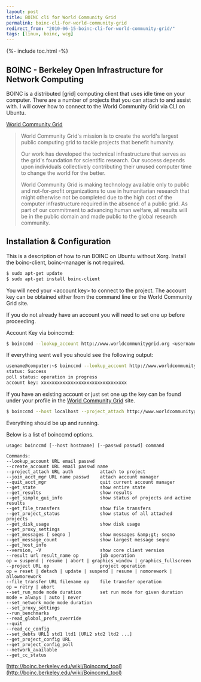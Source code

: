 ```yaml
---
layout: post
title: BOINC cli for World Community Grid
permalink: boinc-cli-for-world-community-grid
redirect_from: "2010-06-15-boinc-cli-for-world-community-grid/"
tags: [linux, boinc, wcg]
---
```


{%- include toc.html -%}

## BOINC - Berkeley Open Infrastructure for Network Computing

BOINC is a distributed [grid] computing client that uses idle time on your computer. There are a number of projects that you can attach to and assist with. I will cover how to connect to the World Community Grid via CLI on Ubuntu.

[World Community Grid](http://www.worldcommunitygrid.org)

> World Community Grid's mission is to create the world's largest public computing grid to tackle projects that benefit humanity.
>
> Our work has developed the technical infrastructure that serves as the grid's foundation for scientific research. Our success depends upon individuals collectively contributing their unused computer time to change the world for the better.
>
> World Community Grid is making technology available only to public and not-for-profit organizations to use in humanitarian research that might otherwise not be completed due to the high cost of the computer infrastructure required in the absence of a public grid. As part of our commitment to advancing human welfare, all results will be in the public domain and made public to the global research community.

## Installation & Configuration

This is a description of how to run BOINC on Ubuntu without Xorg.
Install the boinc-client, boinc-manager is not required.

```bash
$ sudo apt-get update
$ sudo apt-get install boinc-client
```

You will need your &lt;account key&gt; to connect to the project. The account key can be obtained either from the command line or the World Community Grid site.

If you do not already have an account you will need to set one up before proceeding.

Account Key via boinccmd:

```bash
$ boinccmd --lookup_account http://www.worldcommunitygrid.org <username> <password>
```

If everything went well you should see the following output:

```bash
usename@computer:~$ boinccmd --lookup_account http://www.worldcommunitygrid.org username password
status: Success
poll status: operation in progress
account key: xxxxxxxxxxxxxxxxxxxxxxxxxxxxxxxx
```

If you have an existing account or just set one up the key can be found under your profile in the [World Community Grid](http://www.worldcommunitygrid.org) site.

```bash
$ boinccmd --host localhost --project_attach http://www.worldcommunitygrid.org account key
```

Everything should be up and running.

Below is a list of boinccmd options.

```text
usage: boinccmd [--host hostname] [--passwd passwd] command

Commands:
--lookup_account URL email passwd
--create_account URL email passwd name
--project_attach URL auth          attach to project
--join_acct_mgr URL name passwd    attach account manager
--quit_acct_mgr                    quit current account manager
--get_state                        show entire state
--get_results                      show results
--get_simple_gui_info              show status of projects and active results
--get_file_transfers               show file transfers
--get_project_status               show status of all attached projects
--get_disk_usage                   show disk usage
--get_proxy_settings
--get_messages [ seqno ]           show messages &amp;gt; seqno
--get_message_count                show largest message seqno
--get_host_info
--version, -V                      show core client version
--result url result_name op        job operation
op = suspend | resume | abort | graphics_window | graphics_fullscreen
--project URL op                   project operation
op = reset | detach | update | suspend | resume | nomorework | allowmorework
--file_transfer URL filename op    file transfer operation
op = retry | abort
--set_run_mode mode duration       set run mode for given duration
mode = always | auto | never
--set_network_mode mode duration
--set_proxy_settings
--run_benchmarks
--read_global_prefs_override
--quit
--read_cc_config
--set_debts URL1 std1 ltd1 [URL2 std2 ltd2 ...]
--get_project_config URL
--get_project_config_poll
--network_available
--get_cc_status
```

[http://boinc.berkeley.edu/wiki/Boinccmd_tool](http://boinc.berkeley.edu/wiki/Boinccmd_tool)
